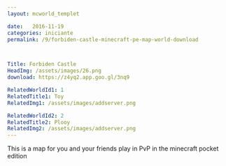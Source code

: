 ```yaml
---
layout: mcworld_templet

date:   2016-11-19
categories: iniciante
permalink: /9/forbiden-castle-minecraft-pe-map-world-download



Title: Forbiden Castle
HeadImg: /assets/images/26.png
download: https://z4yq2.app.goo.gl/3nq9

RelatedWorldId1: 1
RelatedTitle1: Toy
RelatedImg1: /assets/images/addserver.png

RelatedWorldId2: 2
RelatedTitle2: Plooy
RelatedImg2: /assets/images/addserver.png
---
```

This is a map for you and your friends play in PvP in the minecraft pocket edition
